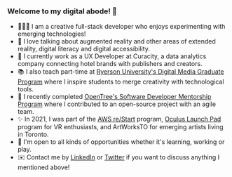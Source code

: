 ### Welcome to my digital abode! 👋

- 👩🏻‍💻 I am a creative full-stack developer who enjoys experimenting with emerging technologies!
- 💬 I love talking about augmented reality and other areas of extended reality, digital literacy and digital accessibility.
- 🎉 I currently work as a UX Developer at Curacity, a data analytics company connecting hotel brands with publishers and creators.
- 📚 I also teach part-time at [Ryerson University's Digital Media Graduate Program](https://www.ryerson.ca/master-digital-media/faculty-staff/eileen-xue/) where I inspire students to merge creativity with technological tools. 
- 🌳 I recently completed [OpenTree's Software Developer Mentorship Program](https://opentree.education/professional-mentorship-program/) where I contributed to an open-source project with an agile team. 
- ✨ In 2021, I was part of the [AWS re/Start](https://aws.amazon.com/training/restart/) program, [Oculus Launch Pad](https://developer.oculus.com/launch-pad/) program for VR enthusiasts, and ArtWorksTO for emerging artists living in Toronto.
- 👀 I'm open to all kinds of opportunities whether it's learning, working or play. 
- ✉️ Contact me by [LinkedIn](https://www.linkedin.com/in/eileenxue/) or [Twitter](https://twitter.com/thelearnaholic) if you want to discuss anything I mentioned above!

<!--
**eileenxue/eileenxue** is a ✨ _special_ ✨ repository because its `README.md` (this file) appears on your GitHub profile.

Here are some ideas to get you started:

- 🔭 I’m currently working on ...
- 🌱 I’m currently learning ...
- 👯 I’m looking to collaborate on ...
- 🤔 I’m looking for help with ...
- 💬 Ask me about ...
- 📫 How to reach me: ...
- 😄 Pronouns: ...
- ⚡ Fun fact: ...
-->
